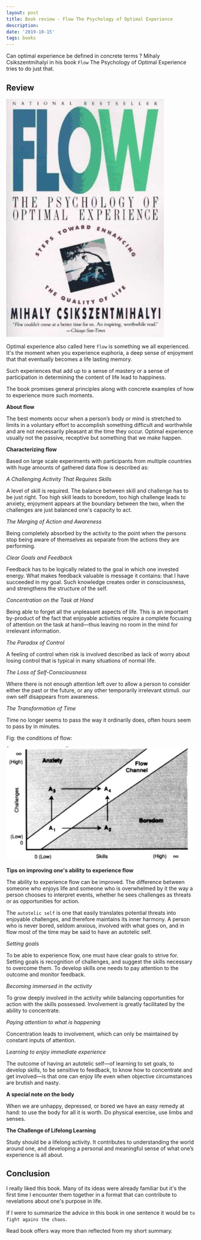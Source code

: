 ```yaml
---
layout: post
title: Book review - Flow The Psychology of Optimal Experience
description: 
date: '2019-10-15'
tags: books
---
```


Can optimal experience be defined in concrete terms ? Mihaly Csikszentmihalyi in his book `Flow` The Psychology of Optimal Experience tries to do just that.

## Review

![placeholder](/public/book_flow/cover.jpg "cover")

Optimal experience also called here `flow` is something we all experienced. It's the moment when you experience euphoria, a deep sense of enjoyment that that eventually becomes a life lasting memory. 

Such experiences that add up to a sense of mastery or a sense of participation in determining the content of life lead to happiness.

The book promises general principles along with concrete examples of how to experience more such moments.

**About flow**

The best moments occur when a person’s body or mind is stretched to limits in a voluntary effort to accomplish something difficult and worthwhile and are not necessarily pleasant at the time they occur. Optimal experience usually not the passive, receptive but something that we make happen.

**Characterizing flow**

Based on large scale experiments with participants from multiple countries with huge amounts of gathered data flow is described as: 

*A Challenging Activity That Requires Skills*

A level of skill is required. The balance between skill and challenge has to be just right. Too high skill leads to boredom, too high challenge leads to anxiety, enjoyment appears at the boundary between the two, when the challenges are just balanced one's capacity to act.

*The Merging of Action and Awareness*

Being completely absorbed by the activity to the point when the persons stop being aware of themselves as separate from the actions they are performing. 

*Clear Goals and Feedback*

Feedback has to be logically related to the goal in which one invested energy. What makes feedback valuable is message it contains: that I have succeeded in my goal. Such knowledge creates order in consciousness, and strengthens the structure of the self.

*Concentration on the Task at Hand*

Being able to forget all the unpleasant aspects of life. This is an important by-product of the fact that enjoyable activities require a complete focusing of attention on the task at hand—thus leaving no room in the mind for irrelevant information.

*The Paradox of Control*

A feeling of control when risk is involved described as lack of worry about losing control that is typical in many situations of normal life.

*The Loss of Self-Consciousness*

Where there is not enough attention left over to allow a person to consider either the past or the future, or any other temporarily irrelevant stimuli. our own self disappears from awareness. 

*The Transformation of Time*

Time no longer seems to pass the way it ordinarily does, often hours seem to pass by in minutes.

Fig: the conditions of flow: 

![placeholder](/public/book_flow/diag.png "diag")

**Tips on improving one's ability to experience flow**

The ability to experience flow can be improved. The difference between someone who enjoys life and someone who is overwhelmed by it the way a person chooses to interpret events, whether he sees challenges as threats or as opportunities for action.

The `autotelic self` is one that easily translates potential threats into enjoyable challenges, and therefore maintains its inner harmony. A person who is never bored, seldom anxious, involved with what goes on, and in flow most of the time may be said to have an autotelic self.

*Setting goals*

To be able to experience flow, one must have clear goals to strive for. Setting goals is recognition of challenges, and suggest the skills necessary to overcome them. To develop skills one needs to pay attention to the outcome and monitor feedback.

*Becoming immersed in the activity*

To grow deeply involved in the activity while balancing opportunities for action with the skills possessed. Involvement is greatly facilitated by the ability to concentrate.

*Paying attention to what is happening*

Concentration leads to involvement, which can only be maintained by constant inputs of attention.

*Learning to enjoy immediate experience*

The outcome of having an autotelic self—of learning to set goals, to develop skills, to be sensitive to feedback, to know how to concentrate and get involved—is that one can enjoy life even when objective circumstances are brutish and nasty.

**A special note on the body** 

When we are unhappy, depressed, or bored we have an easy remedy at hand: to use the body for all it is worth. Do physical exercise, use limbs and senses.

**The Challenge of Lifelong Learning**

Study should be a lifelong activity. It contributes to understanding the world around one, and developing a personal and meaningful sense of what one’s experience is all about. 

## Conclusion

I really liked this book. Many of its ideas were already familiar but it's the first time I encounter them together in a format that can contribute to revelations about one's purpose in life.

If I were to summarize the advice in this book in one sentence it would be `to fight agains the chaos`.

Read book offers way more than reflected from my short summary.